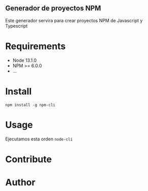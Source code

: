 ## Generador de proyectos NPM

Este generador servira para crear proyectos NPM de Javascript y Typescript

# Requirements
* Node 13.1.0
* NPM >= 6.0.0
* ...

# Install
```npm install -g npm-cli```
# Usage
Ejecutamos esta orden
```node-cli```

# Contribute
# Author